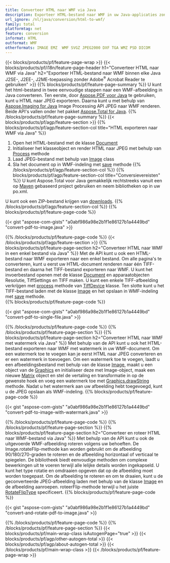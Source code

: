 ```yaml
---
title: Converteer HTML naar WMF via Java
description: Exporteer HTML-bestand naar WMF in uw Java-applicaties zonder een applicatie van derden te gebruiken
url_ignore: /nl/java/conversion/html-to-wmf/
family: total
platformtag: net
feature: conversion
informat: HTML
outformat: WMF
otherformats: IMAGE EMZ  WMF SVGZ JPEG2000 DXF TGA WMZ PSD DICOM
---
```

{{< blocks/products/pf/feature-page-wrap >}}
{{< blocks/products/pf/i18n/feature-page-header h1="Converteer HTML naar WMF via Java" h2="Exporteer HTML-bestand naar WMF binnen elke Java J2SE-, J2EE-, J2ME-toepassing zonder Adobe<sup>&reg;</sup> Acrobat Reader te gebruiken" >}}
{{% blocks/products/pf/feature-page-summary %}}
U kunt het html-bestand in twee eenvoudige stappen naar een WMF-afbeelding in Java converteren. Ten eerste, door [Aspose.PDF voor Java](https://products.aspose.com/pdf/java/) te gebruiken, kunt u HTML naar JPEG exporteren. Daarna kunt u met behulp van [Aspose.Imaging for Java](https://products.aspose.com/imaging/java/) Image Processing API JPEG naar WMF renderen. Beide API's vallen onder het pakket [Aspose.Total for Java](https://products.aspose.com/total/java/).
{{% /blocks/products/pf/feature-page-summary  %}}
{{< blocks/products/pf/agp/feature-section >}}
{{% blocks/products/pf/agp/feature-section-col title="HTML exporteren naar WMF via Java" %}}
1. Open het HTML-bestand met de klasse [Document](https://reference.aspose.com/pdf/java/com.aspose.pdf/Document)
2. Initialiseer het klasseobject en render HTML naar JPEG met behulp van [Process](https://reference.aspose.com/pdf/java/com.aspose.pdf.devices/JpegDevice#process-com.aspose.pdf.Page-java.io.OutputStream-) methode
3. Laad JPEG-bestand met behulp van [Image](https://reference.aspose.com/imaging/java/com.aspose.imaging/Image) class
4. Sla het document op in WMF-indeling met [save](https://reference.aspose.com/imaging/java/com.aspose.imaging/Image#save-java.lang.String-com.aspose.imaging.ImageOptionsBase-) methode
{{% /blocks/products/pf/agp/feature-section-col %}}
{{% blocks/products/pf/agp/feature-section-col title="Conversievereisten" %}}
U kunt Aspose.Total voor Java gemakkelijk rechtstreeks vanuit een op [Maven](https://releases.aspose.com/total/java/) gebaseerd project gebruiken en neem bibliotheken op in uw po.xml.

U kunt ook een ZIP-bestand krijgen van [downloads](https://releases.aspose.com/total/java).
{{% /blocks/products/pf/agp/feature-section-col %}}
{{% blocks/products/pf/feature-page-code %}}

{{< gist "aspose-com-gists" "a0abf986a98e2b1f1e86127b1a4449bd" "convert-pdf-to-image.java" >}}


{{% /blocks/products/pf/feature-page-code %}}
{{< /blocks/products/pf/agp/feature-section >}}
{{% blocks/products/pf/feature-page-section  h2="Converteer HTML naar WMF in een enkel bestand via Java" %}}
Met de API kunt u ook een HTML-bestand naar WMF exporteren naar een enkel bestand. Om alle pagina's te converteren, kunt u eerst uw HTML-document renderen naar één TIFF-bestand en daarna het TIFF-bestand exporteren naar WMF. U kunt het invoerbestand openen met de klasse [Document](https://reference.aspose.com/pdf/java/com.aspose.pdf/Document) en apparaatobjecten Resolutie, TiffSettings en TIFF maken. U kunt een enkele TIFF-afbeelding verkrijgen met [process](https://reference.aspose.com/pdf/java/com.aspose.pdf.devices/TiffDevice#process-com.aspose.pdf.IDocument-int-int-java.io.OutputStream-) methode van [TiffDevice](https://reference.aspose.com/pdf/java/com.aspose.pdf.devices/TiffDevice) klasse. Ten slotte kunt u het TIFF-bestand laden met de klasse [Image](https://reference.aspose.com/imaging/java/com.aspose.imaging/Image) en het opslaan in WMF-indeling met [save](https://reference.aspose.com/imaging/java/com.aspose.imaging/Image#save-java.lang.String-com.aspose.imaging.ImageOptionsBase-) methode.  
{{% blocks/products/pf/feature-page-code %}}

{{< gist "aspose-com-gists" "a0abf986a98e2b1f1e86127b1a4449bd" "convert-pdf-to-single-file.java" >}}

{{% /blocks/products/pf/feature-page-code  %}}
{{% /blocks/products/pf/feature-page-section %}}
{{% blocks/products/pf/feature-page-section  h2="Converteer HTML naar WMF met watermerk via Java" %}}
Met behulp van de API kunt u ook het HTML-bestand exporteren naar WMF met watermerk in uw WMF-document. Om een watermerk toe te voegen kan je eerst HTML naar JPEG converteren en er een watermerk in toevoegen. Om een watermerk toe te voegen, laadt u een afbeeldingsbestand met behulp van de klasse [Image](https://reference.aspose.com/imaging/java/com.aspose.imaging/Image), maakt u een object van de [Graphics](https://reference.aspose.com/imaging/java/com.aspose.imaging/Graphics) en initialiseer deze met Image-object, maak een nieuwe [Matrix](https://reference.aspose.com/imaging/java/com.aspose.imaging/Matrix) object en stel de vertaling en transformatie in op de gewenste hoek en voeg een watermerk toe met [Graphics.drawString](https://reference.aspose.com/imaging/java/com.aspose.imaging/Graphics#drawString-java.lang.String-com.aspose.imaging.Font-com.aspose.imaging.Brush-float-float-) methode. Nadat u het watermerk aan uw afbeelding hebt toegevoegd, kunt u de JPEG opslaan als WMF-indeling. 
{{% blocks/products/pf/feature-page-code %}}

{{< gist "aspose-com-gists" "a0abf986a98e2b1f1e86127b1a4449bd" "convert-pdf-to-image-with-watermark.java" >}}

{{% /blocks/products/pf/feature-page-code  %}}
{{% /blocks/products/pf/feature-page-section %}}
{{% blocks/products/pf/feature-page-section  h2="Converteer en roteer HTML naar WMF-bestand via Java" %}}
Met behulp van de API kunt u ook de uitgevoerde WMF-afbeelding roteren volgens uw behoeften. De Image.rotateFlip-methode kan worden gebruikt om de afbeelding 90/180/270-graden te roteren en de afbeelding horizontaal of verticaal te spiegelen. De bibliotheek biedt eenvoudige methoden om complexe bewerkingen uit te voeren terwijl alle lelijke details worden ingekapseld. U kunt het type rotatie en omdraaien opgeven dat op de afbeelding moet worden toegepast. Om de afbeelding te roteren en om te draaien, kunt u de geconverteerde JPEG-afbeelding laden met behulp van de klasse [Image](https://reference.aspose.com/imaging/java/com.aspose.imaging/Image) en de afbeelding aanroepen. roteerFlip-methode terwijl u het juiste [RotateFlipType](https://reference.aspose.com/imaging/java/com.aspose.imaging/RotateFlipType) specificeert. 
{{% blocks/products/pf/feature-page-code %}}

{{< gist "aspose-com-gists" "a0abf986a98e2b1f1e86127b1a4449bd" "convert-and-rotate-pdf-to-image.java" >}}

{{% /blocks/products/pf/feature-page-code  %}}
{{% /blocks/products/pf/feature-page-section %}}
{{< blocks/products/pf/main-wrap-class isAutogenPage="true" >}}
{{< blocks/products/pf/agp/other-autogen-total >}}
{{< blocks/products/pf/agp/about-autogen-total >}}
{{< /blocks/products/pf/main-wrap-class >}}
{{< /blocks/products/pf/feature-page-wrap >}}